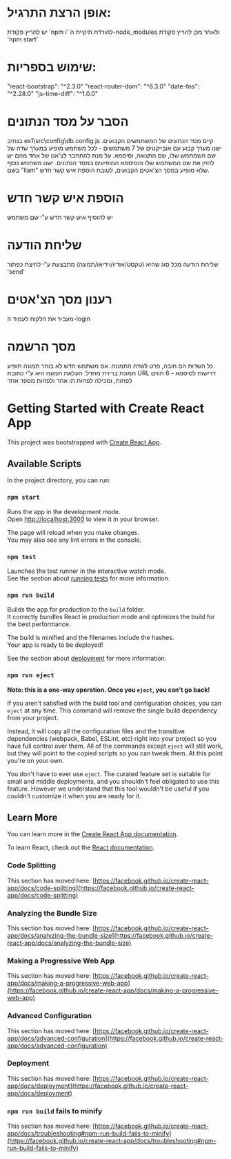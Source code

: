 # אופן הרצת התרגיל:
יש להריץ פקודת 'npm i' להורדת תיקיית ה-node_modules
ולאחר מכן להריץ פקודת 'npm start'

# שימוש בספריות:
"react-bootstrap": "^2.3.0"
"react-router-dom": "^6.3.0"
"date-fns": "^2.28.0"
"js-time-diff": "^1.0.0"

# הסבר על מסד הנתונים
בנתיב ex1\src\config\db.config.js קיים מסד הנתונים של המשתמשים הקבועים.
ישנו מערך קבוע עם אובייקטים של 7 משתמשים - לכל משתמש מופיע במערך שדה של שם השמתמש שלו, שם התצוגה, וסיסמא.
על מנת להתחבר לצ'אט של אחד מהם יש להזין את שם המשתמש שלו והסיסמא המופיעים במסד הנתונים.
ישנו משתמש נוסף בשם "liam" שלא מופיע במסך הצ'אטים הקבועים, לטובת הוספת איש קשר חדש.

# הוספת איש קשר חדש
יש להוסיף איש קשר חדש ע"י שם משתמש

# שליחת הודעה
שליחת הודעה מכל סוג שהיא (טקסט/אודיו/וידיאו/תמונה) מתבצעת ע"י לחיצת כפתור 'send'

# רענון מסך הצ'אטים
מעביר את הלקוח לעמוד ה-login

# מסך הרשמה
כל השדות הם חובה, פרט לשדה התמונה.
אם משתמש חדש לא בוחר תמונה תופיע תמונת ברירת מחדל.
העלאת תמונה היא ע"י כתובת URL
דרישות לסיסמא - 6 תווים לפחות, ומכילה לפחות תו אחד ולפחות מספר אחד




# Getting Started with Create React App

This project was bootstrapped with [Create React App](https://github.com/facebook/create-react-app).

## Available Scripts

In the project directory, you can run:

### `npm start`

Runs the app in the development mode.\
Open [http://localhost:3000](http://localhost:3000) to view it in your browser.

The page will reload when you make changes.\
You may also see any lint errors in the console.

### `npm test`

Launches the test runner in the interactive watch mode.\
See the section about [running tests](https://facebook.github.io/create-react-app/docs/running-tests) for more information.

### `npm run build`

Builds the app for production to the `build` folder.\
It correctly bundles React in production mode and optimizes the build for the best performance.

The build is minified and the filenames include the hashes.\
Your app is ready to be deployed!

See the section about [deployment](https://facebook.github.io/create-react-app/docs/deployment) for more information.

### `npm run eject`

**Note: this is a one-way operation. Once you `eject`, you can't go back!**

If you aren't satisfied with the build tool and configuration choices, you can `eject` at any time. This command will remove the single build dependency from your project.

Instead, it will copy all the configuration files and the transitive dependencies (webpack, Babel, ESLint, etc) right into your project so you have full control over them. All of the commands except `eject` will still work, but they will point to the copied scripts so you can tweak them. At this point you're on your own.

You don't have to ever use `eject`. The curated feature set is suitable for small and middle deployments, and you shouldn't feel obligated to use this feature. However we understand that this tool wouldn't be useful if you couldn't customize it when you are ready for it.

## Learn More

You can learn more in the [Create React App documentation](https://facebook.github.io/create-react-app/docs/getting-started).

To learn React, check out the [React documentation](https://reactjs.org/).

### Code Splitting

This section has moved here: [https://facebook.github.io/create-react-app/docs/code-splitting](https://facebook.github.io/create-react-app/docs/code-splitting)

### Analyzing the Bundle Size

This section has moved here: [https://facebook.github.io/create-react-app/docs/analyzing-the-bundle-size](https://facebook.github.io/create-react-app/docs/analyzing-the-bundle-size)

### Making a Progressive Web App

This section has moved here: [https://facebook.github.io/create-react-app/docs/making-a-progressive-web-app](https://facebook.github.io/create-react-app/docs/making-a-progressive-web-app)

### Advanced Configuration

This section has moved here: [https://facebook.github.io/create-react-app/docs/advanced-configuration](https://facebook.github.io/create-react-app/docs/advanced-configuration)

### Deployment

This section has moved here: [https://facebook.github.io/create-react-app/docs/deployment](https://facebook.github.io/create-react-app/docs/deployment)

### `npm run build` fails to minify

This section has moved here: [https://facebook.github.io/create-react-app/docs/troubleshooting#npm-run-build-fails-to-minify](https://facebook.github.io/create-react-app/docs/troubleshooting#npm-run-build-fails-to-minify)
